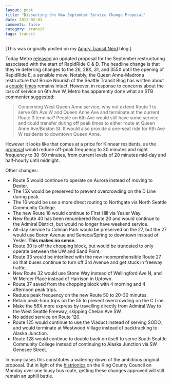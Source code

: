 ```yaml
---
layout: post
title: "Dissecting the New September Service Change Proposal"
date: 2012-02-01
comments: false
category: transit
tags: transit
---
```

[This was originally posted on my [Angry Transit Nerd](http://angrytransitnerd.com) blog.]

Today Metro [released][3] an updated proposal for the September restructuring associated with the start of RapidRide C & D. The headline change is that they're deferring changes to the 26, 28X, 31, and 355X until the opening of RapidRide E, a sensible move. Notably, the Queen Anne-Madrona restructure that Bruce Nourish of the Seattle Transit Blog has written about a [couple][4] [times][5] remains intact. However, in response to concerns about the loss of service on 6th Ave W, Metro has apparently done what an STB commenter [suggested][6]:

> 
> 
> Concerning West Queen Anne service, why not extend Route 1 to serve 6th Ave W and Queen Anne Ave and terminate at the current Route 3 terminal? People on 6th Ave would still have some service and could transfer during off peak times to either route at Queen Anne Ave/Boston St. It would also provide a one-seat ride for 6th Ave W residents to downtown Queen Anne.
> 



However it looks like that comes at a price for Kinnear residents, as the [proposal][0] would reduce off-peak frequency to 30 minutes and night frequency to 30-60 minutes, from current levels of 20 minutes mid-day and half-hourly until midnight.

Other changes:

    
*   Route 5 would continue to operate on Aurora instead of moving to Dexter.
*   The 15X would be preserved to prevent overcrowding on the D Line during peak.
*   The 16 would be use a more direct routing to Northgate via North Seattle Community College.
*   The new Route 18 would continue to First Hill via Yesler Way.
*   New Route 40 has been renumbered Route 20 and would continue to the Admiral District, but would no longer have weekend service.
*   All-day service to Colman Park would be preserved on the 27, but the 27 would use Boren Avenue and Seneca/Spring to downtown instead of Yesler. **This makes no sense.**
*   Route 30 is off the chopping block, but would be truncated to only operate between the UW and Sand Point.
*   Route 33 would be interlined with the new incomprehensible Route 27 so that buses continue to turn off 3rd Avenue and get stuck in freeway traffic.
*   New Route 32 would use Stone Way instead of Wallingford Ave N, and W Mercer Place instead of Harrison in Uptown.
*   Route 37 saved from the chopping block with 4 morning and 4 afternoon peak trips.
*   Reduce peak frequency on the new Route 50 to 20-30 minutes.
*   Retain peak-hour trips on the 55 to prevent overcrowding on the C Line.
*   Make the 56X more express by travelling directly from Admiral Way to the West Seattle Freeway, skipping Chelan Ave SW.
*   No added service on Route 120\.
*   Route 125 would continue to use the Viaduct instead of serving SODO, and would terminate at Westwood Village instead of backtracking to Alaska Junction.
*   Route 128 would continue to double back on itself to serve South Seattle Community College instead of continuing to Alaska Junction via SW Genesee Street.
    



In many cases this constitutes a watering-down of the ambitious original proposal. But in light of the [histrionics][1] on the King County Council on Monday over one lousy bus route, getting these changes approved will still remain an uphill battle.

    
    



[0]: http://www.kingcounty.gov/transportation/~/media/transportation/kcdot/MetroTransit/HaveASay/201209P2/Route001.ashx
[1]: http://seattletransitblog.com/2012/01/31/council-approves-june-service-change-in-unpredictable-session/
[3]: http://metro.kingcounty.gov/have-a-say/projects/restructuring-system.html
[4]: http://seattletransitblog.com/2011/08/30/the-bus-network-we-could-have
[5]: http://seattletransitblog.com/2011/10/17/why-current-queen-anne-madrona-service-is-inefficient/
[6]: http://seattletransitblog.com/2011/08/30/the-bus-network-we-could-have/#comment-183255
